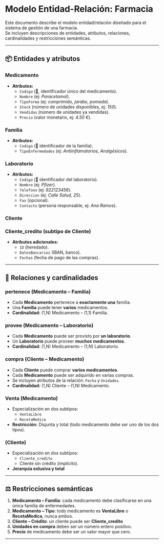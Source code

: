 # Modelo Entidad-Relación: Farmacia

Este documento describe el modelo entidad/relación diseñado para el sistema de gestión de una farmacia.  
Se incluyen descripciones de entidades, atributos, relaciones, cardinalidades y restricciones semánticas.

---

## 📦 Entidades y atributos

### **Medicamento**
- **Atributos:**
  - `Codigo` (🔑, identificador único del medicamento).
  - `Nombre` (ej: *Paracetamol*).
  - `TipoForma` (ej: *comprimido, jarabe, pomada*).
  - `Stock` (número de unidades disponibles, ej: *150*).
  - `Vendidas` (número de unidades ya vendidas).
  - `Precio` (valor monetario, ej: *4.50 €*).

### **Familia**
- **Atributos:**
  - `Codigo` (🔑 identificador de la familia).
  - `TipoEnfermedades` (ej: *Antiinflamatorios, Analgésicos*).

### **Laboratorio**
- **Atributos:**
  - `Codigo` (🔑 identificador del laboratorio).
  - `Nombre` (ej: *Pfizer*).
  - `Telefono` (ej: *922123456*).
  - `Direccion` (ej: *Calle Salud, 25*).
  - `Fax` (opcional).
  - `Contacto` (persona responsable, ej: *Ana Ramos*).

### **Cliente**

### **Cliente_credito** (subtipo de Cliente)
- **Atributos adicionales:**
  - `ID` (heredado).
  - `DatosBancarios` (IBAN, banco).
  - `Fechas` (fecha de pago de las compras).
  
---

## 🔗 Relaciones y cardinalidades

### **pertenece** (Medicamento – Familia)
- Cada **Medicamento** pertenece a **exactamente una** familia.  
- Una **Familia** puede tener **varios** medicamentos.  
- **Cardinalidad:** (1,N) Medicamento – (1,1) Familia.

### **provee** (Medicamento – Laboratorio)
- Cada **Medicamento** puede ser provisto por **un laboratorio**.  
- Un **Laboratorio** puede proveer **muchos medicamentos**.  
- **Cardinalidad:** (1,N) Medicamento – (1,N) Laboratorio.

### **compra** (Cliente – Medicamento)
- Cada **Cliente** puede comprar **varios medicamentos**.  
- Cada **Medicamento** puede ser adquirido en varias compras.  
- Se incluyen atributos de la relación: `Fecha` y `Unidades`.  
- **Cardinalidad:** (1,N) Cliente – (1,N) Medicamento.

### **Venta** (Medicamento)
- Especialización en dos subtipos:
  - `VentaLibre`
  - `RecetaMedica`
- **Restricción:** Disjunta y total (todo medicamento debe ser uno de los dos tipos).

### (Cliente)
- Especialización en dos subtipos:
  - `Cliente_credito`
  - Cliente sin crédito (implícito).
- **Jerarquia exlusiva y total**

---

## ⚖️ Restricciones semánticas

1. **Medicamento – Familia**: cada medicamento debe clasificarse en una única familia de enfermedades.  
2. **Medicamento – Tipo**: todo medicamento es **VentaLibre** o **RecetaMedica**, nunca ambos.  
3. **Cliente – Crédito**: un cliente puede ser **Cliente_credito**
4. **Unidades en compra** deben ser un número entero positivo.  
5. **Precio** de medicamento debe ser un valor mayor que cero.  

---
